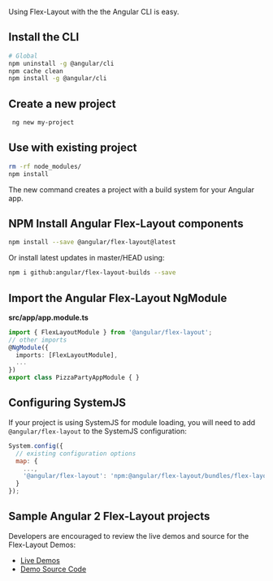 Using Flex-Layout with the the Angular CLI is easy.

## Install the CLI
 
 ```bash
# Global
npm uninstall -g @angular/cli
npm cache clean
npm install -g @angular/cli
```
 
## Create a new project
 
```bash
 ng new my-project
```

## Use with existing project

```bash
rm -rf node_modules/
npm install
```

The new command creates a project with a build system for your Angular app.

## NPM Install Angular Flex-Layout components  

```bash
npm install --save @angular/flex-layout@latest
```

Or install latest updates in master/HEAD using:

```bash
npm i github:angular/flex-layout-builds --save
```

## Import the Angular Flex-Layout NgModule
  
**src/app/app.module.ts**
```ts
import { FlexLayoutModule } from '@angular/flex-layout';
// other imports 
@NgModule({
  imports: [FlexLayoutModule],
  ...
})
export class PizzaPartyAppModule { }
```

## Configuring SystemJS
If your project is using SystemJS for module loading, you will need to add `@angular/flex-layout` 
to the SystemJS configuration:

```js
System.config({
  // existing configuration options
  map: {
    ...,
    '@angular/flex-layout': 'npm:@angular/flex-layout/bundles/flex-layout.umd.js'
  }
});
```

## Sample Angular 2 Flex-Layout projects

Developers are encouraged to review the live demos and source for the Flex-Layout Demos:

*  [Live Demos](https://tburleson-layouts-demos.firebaseapp.com/)
*  [Demo Source Code](https://github.com/angular/flex-layout/blob/master/src/demo-app/app/demo-app-module.ts)
